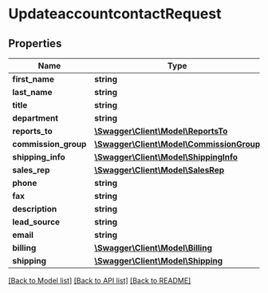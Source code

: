 # UpdateaccountcontactRequest

## Properties
Name | Type | Description | Notes
------------ | ------------- | ------------- | -------------
**first_name** | **string** |  | 
**last_name** | **string** |  | 
**title** | **string** |  | 
**department** | **string** |  | 
**reports_to** | [**\Swagger\Client\Model\ReportsTo**](ReportsTo.md) |  | 
**commission_group** | [**\Swagger\Client\Model\CommissionGroup**](CommissionGroup.md) |  | 
**shipping_info** | [**\Swagger\Client\Model\ShippingInfo**](ShippingInfo.md) |  | 
**sales_rep** | [**\Swagger\Client\Model\SalesRep**](SalesRep.md) |  | 
**phone** | **string** |  | 
**fax** | **string** |  | 
**description** | **string** |  | 
**lead_source** | **string** |  | 
**email** | **string** |  | 
**billing** | [**\Swagger\Client\Model\Billing**](Billing.md) |  | 
**shipping** | [**\Swagger\Client\Model\Shipping**](Shipping.md) |  | 

[[Back to Model list]](../../README.md#documentation-for-models) [[Back to API list]](../../README.md#documentation-for-api-endpoints) [[Back to README]](../../README.md)

